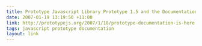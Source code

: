 ```yaml
---
title: Prototype Javascript Library Prototype 1.5 and the Documentation is Here
date: 2007-01-19 13:19:50 +11:00
link: http://prototypejs.org/2007/1/18/prototype-documentation-is-here
tags: javascript prototype documentation
layout: link
---
```

